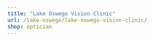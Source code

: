 ```yaml
---
title: "Lake Oswego Vision Clinic"
url: /lake-oswego/lake-oswego-vision-clinic/
shop: optician
---
```


